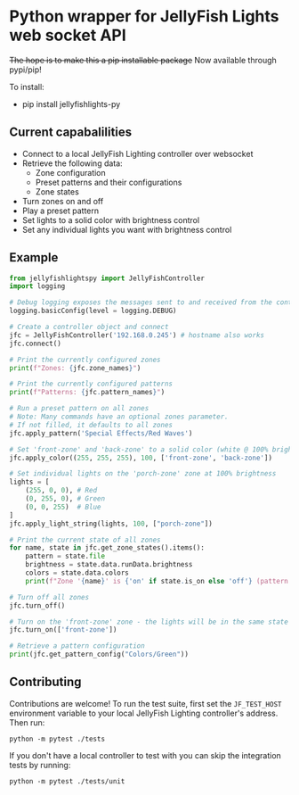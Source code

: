 # Python wrapper for JellyFish Lights web socket API

~~The hope is to make this a pip installable package~~
Now available through pypi/pip!

To install:

- pip install jellyfishlights-py

## Current capabalilities

- Connect to a local JellyFish Lighting controller over websocket
- Retrieve the following data:
  - Zone configuration
  - Preset patterns and their configurations
  - Zone states
- Turn zones on and off
- Play a preset pattern
- Set lights to a solid color with brightness control
- Set any individual lights you want with brightness control

## Example

```python
from jellyfishlightspy import JellyFishController
import logging

# Debug logging exposes the messages sent to and received from the controller
logging.basicConfig(level = logging.DEBUG)

# Create a controller object and connect
jfc = JellyFishController('192.168.0.245') # hostname also works
jfc.connect()

# Print the currently configured zones
print(f"Zones: {jfc.zone_names}")

# Print the currently configured patterns
print(f"Patterns: {jfc.pattern_names}")

# Run a preset pattern on all zones
# Note: Many commands have an optional zones parameter.
# If not filled, it defaults to all zones
jfc.apply_pattern('Special Effects/Red Waves')

# Set 'front-zone' and 'back-zone' to a solid color (white @ 100% brightness in this case)
jfc.apply_color((255, 255, 255), 100, ['front-zone', 'back-zone'])

# Set individual lights on the 'porch-zone' zone at 100% brightness
lights = [
    (255, 0, 0), # Red
    (0, 255, 0), # Green
    (0, 0, 255)  # Blue
]
jfc.apply_light_string(lights, 100, ["porch-zone"])

# Print the current state of all zones
for name, state in jfc.get_zone_states().items():
    pattern = state.file
    brightness = state.data.runData.brightness
    colors = state.data.colors
    print(f"Zone '{name}' is {'on' if state.is_on else 'off'} (pattern: '{pattern}', colors: {colors}, brightness: {brightness})")

# Turn off all zones
jfc.turn_off()

# Turn on the 'front-zone' zone - the lights will be in the same state as when they were last on
jfc.turn_on(['front-zone'])

# Retrieve a pattern configuration
print(jfc.get_pattern_config("Colors/Green"))

```

## Contributing

Contributions are welcome! To run the test suite, first set the `JF_TEST_HOST` environment variable to your local JellyFish Lighting controller's address. Then run:

```
python -m pytest ./tests
```

If you don't have a local controller to test with you can skip the integration tests by running:

```
python -m pytest ./tests/unit
```
